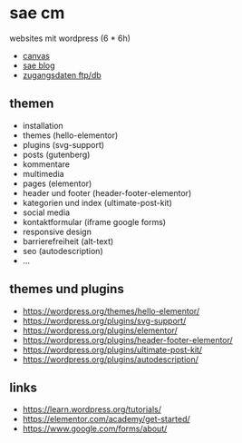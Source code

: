 # sae cm

websites mit wordpress (6 * 6h)

- [canvas](https://canvas.sae.edu/courses/14917)
- [sae blog](https://projekte.sae.ch)
- [zugangsdaten ftp/db](https://docs.google.com/spreadsheets/d/1AbsW0GSadwPqMTr3f30889b4nDQ3nE7zy9SqwPE9KSA/edit#gid=178496325)

## themen

- installation
- themes (hello-elementor)
- plugins (svg-support)
- posts (gutenberg)
- kommentare
- multimedia
- pages (elementor)
- header und footer (header-footer-elementor)
- kategorien und index (ultimate-post-kit)
- social media
- kontaktformular (iframe google forms)
- responsive design
- barrierefreiheit (alt-text)
- seo (autodescription)
- ...

## themes und plugins

- https://wordpress.org/themes/hello-elementor/
- https://wordpress.org/plugins/svg-support/
- https://wordpress.org/plugins/elementor/
- https://wordpress.org/plugins/header-footer-elementor/
- https://wordpress.org/plugins/ultimate-post-kit/
- https://wordpress.org/plugins/autodescription/

## links

- https://learn.wordpress.org/tutorials/
- https://elementor.com/academy/get-started/
- https://www.google.com/forms/about/
